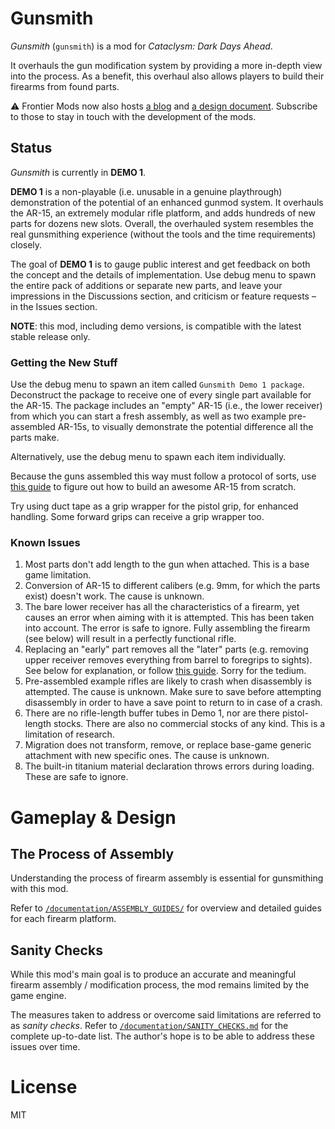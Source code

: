 # Gunsmith

*Gunsmith* (`gunsmith`) is a mod for *Cataclysm: Dark Days Ahead*.

It overhauls the gun modification system by providing a more in-depth view into the process. As a benefit, this overhaul also allows players to build their firearms from found parts.

⚠ Frontier Mods now also hosts [a blog](https://github.com/FrontierMods/Blog) and [a design document](https://github.com/FrontierMods/Design). Subscribe to those to stay in touch with the development of the mods.


## Status

*Gunsmith* is currently in **DEMO 1**.

**DEMO 1** is a non-playable (i.e. unusable in a genuine playthrough) demonstration of the potential of an enhanced gunmod system. It overhauls the AR-15, an extremely modular rifle platform, and adds hundreds of new parts for dozens new slots. Overall, the overhauled system resembles the real gunsmithing experience (without the tools and the time requirements) closely.

The goal of **DEMO 1** is to gauge public interest and get feedback on both the concept and the details of implementation. Use debug menu to spawn the entire pack of additions or separate new parts, and leave your impressions in the Discussions section, and criticism or feature requests – in the Issues section.

**NOTE**: this mod, including demo versions, is compatible with the latest stable release only.


### Getting the New Stuff

Use the debug menu to spawn an item called `Gunsmith Demo 1 package`. Deconstruct the package to receive one of every single part available for the AR-15. The package includes an "empty" AR-15 (i.e., the lower receiver) from which you can start a fresh assembly, as well as two example pre-assembled AR-15s, to visually demonstrate the potential difference all the parts make.

Alternatively, use the debug menu to spawn each item individually.

Because the guns assembled this way must follow a protocol of sorts, use [this guide](/documentation/ASSEMBLY_GUIDES/ar15.md) to figure out how to build an awesome AR-15 from scratch.

Try using duct tape as a grip wrapper for the pistol grip, for enhanced handling. Some forward grips can receive a grip wrapper too.


### Known Issues

1. Most parts don't add length to the gun when attached. This is a base game limitation.
2. Conversion of AR-15 to different calibers (e.g. 9mm, for which the parts exist) doesn't work. The cause is unknown.
3. The bare lower receiver has all the characteristics of a firearm, yet causes an error when aiming with it is attempted. This has been taken into account. The error is safe to ignore. Fully assembling the firearm (see below) will result in a perfectly functional rifle.
4. Replacing an "early" part removes all the "later" parts (e.g. removing upper receiver removes everything from barrel to foregrips to sights). See below for explanation, or follow [this guide](/documentation/ASSEMBLY_GUIDES/ar15.md). Sorry for the tedium.
5. Pre-assembled example rifles are likely to crash when disassembly is attempted. The cause is unknown. Make sure to save before attempting disassembly in order to have a save point to return to in case of a crash.
6. There are no rifle-length buffer tubes in Demo 1, nor are there pistol-length stocks. There are also no commercial stocks of any kind. This is a limitation of research.
7. Migration does not transform, remove, or replace base-game generic attachment with new specific ones. The cause is unknown.
8. The built-in titanium material declaration throws errors during loading. These are safe to ignore.


# Gameplay & Design

## The Process of Assembly

Understanding the process of firearm assembly is essential for gunsmithing with this mod.

Refer to [`/documentation/ASSEMBLY_GUIDES/`](/documentation/ASSEMBLY_GUIDES/) for overview and detailed guides for each firearm platform.


## Sanity Checks

While this mod's main goal is to produce an accurate and meaningful firearm assembly / modification process, the mod remains limited by the game engine.

The measures taken to address or overcome said limitations are referred to as *sanity checks*. Refer to [`/documentation/SANITY_CHECKS.md`](/documentation/SANITY_CHECKS.md) for the complete up-to-date list. The author's hope is to be able to address these issues over time.


# License

MIT